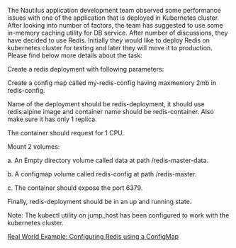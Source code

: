The Nautilus application development team observed some performance issues with one of the application that is deployed in Kubernetes cluster. After looking into number of factors, the team has suggested to use some in-memory caching utility for DB service. After number of discussions, they have decided to use Redis. Initially they would like to deploy Redis on kubernetes cluster for testing and later they will move it to production. Please find below more details about the task:


Create a redis deployment with following parameters:

Create a config map called my-redis-config having maxmemory 2mb in redis-config.

Name of the deployment should be redis-deployment, it should use
redis:alpine image and container name should be redis-container. Also make sure it has only 1 replica.

The container should request for 1 CPU.

Mount 2 volumes:

a. An Empty directory volume called data at path /redis-master-data.

b. A configmap volume called redis-config at path /redis-master.

c. The container should expose the port 6379.

Finally, redis-deployment should be in an up and running state.

Note: The kubectl utility on jump_host has been configured to work with the kubernetes cluster.


[Real World Example: Configuring Redis using a ConfigMap](https://kubernetes.io/docs/tutorials/configuration/configure-redis-using-configmap/#real-world-example-configuring-redis-using-a-configmap)